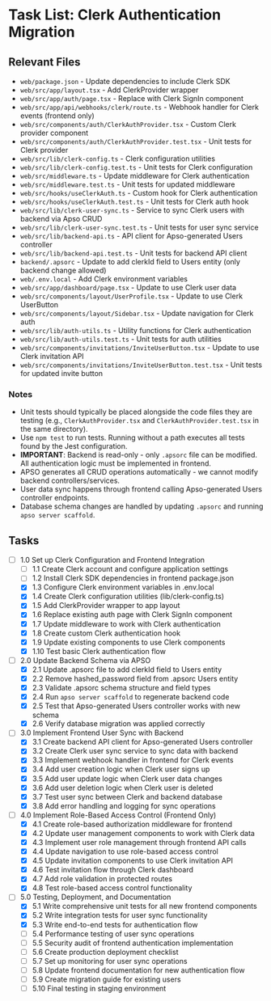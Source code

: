 # Task List: Clerk Authentication Migration

## Relevant Files

- `web/package.json` - Update dependencies to include Clerk SDK
- `web/src/app/layout.tsx` - Add ClerkProvider wrapper
- `web/src/app/auth/page.tsx` - Replace with Clerk SignIn component
- `web/src/app/api/webhooks/clerk/route.ts` - Webhook handler for Clerk events (frontend only)
- `web/src/components/auth/ClerkAuthProvider.tsx` - Custom Clerk provider component
- `web/src/components/auth/ClerkAuthProvider.test.tsx` - Unit tests for Clerk provider
- `web/src/lib/clerk-config.ts` - Clerk configuration utilities
- `web/src/lib/clerk-config.test.ts` - Unit tests for Clerk configuration
- `web/src/middleware.ts` - Update middleware for Clerk authentication
- `web/src/middleware.test.ts` - Unit tests for updated middleware
- `web/src/hooks/useClerkAuth.ts` - Custom hook for Clerk authentication
- `web/src/hooks/useClerkAuth.test.ts` - Unit tests for Clerk auth hook
- `web/src/lib/clerk-user-sync.ts` - Service to sync Clerk users with backend via Apso CRUD
- `web/src/lib/clerk-user-sync.test.ts` - Unit tests for user sync service
- `web/src/lib/backend-api.ts` - API client for Apso-generated Users controller
- `web/src/lib/backend-api.test.ts` - Unit tests for backend API client
- `backend/.apsorc` - Update to add clerkId field to Users entity (only backend change allowed)
- `web/.env.local` - Add Clerk environment variables
- `web/src/app/dashboard/page.tsx` - Update to use Clerk user data
- `web/src/components/layout/UserProfile.tsx` - Update to use Clerk UserButton
- `web/src/components/layout/Sidebar.tsx` - Update navigation for Clerk auth
- `web/src/lib/auth-utils.ts` - Utility functions for Clerk authentication
- `web/src/lib/auth-utils.test.ts` - Unit tests for auth utilities
- `web/src/components/invitations/InviteUserButton.tsx` - Update to use Clerk invitation API
- `web/src/components/invitations/InviteUserButton.test.tsx` - Unit tests for updated invite button

### Notes

- Unit tests should typically be placed alongside the code files they are testing (e.g., `ClerkAuthProvider.tsx` and `ClerkAuthProvider.test.tsx` in the same directory).
- Use `npm test` to run tests. Running without a path executes all tests found by the Jest configuration.
- **IMPORTANT**: Backend is read-only - only `.apsorc` file can be modified. All authentication logic must be implemented in frontend.
- APSO generates all CRUD operations automatically - we cannot modify backend controllers/services.
- User data sync happens through frontend calling Apso-generated Users controller endpoints.
- Database schema changes are handled by updating `.apsorc` and running `apso server scaffold`.

## Tasks

- [ ] 1.0 Set up Clerk Configuration and Frontend Integration
  - [ ] 1.1 Create Clerk account and configure application settings
  - [ ] 1.2 Install Clerk SDK dependencies in frontend package.json
  - [x] 1.3 Configure Clerk environment variables in .env.local
  - [x] 1.4 Create Clerk configuration utilities (lib/clerk-config.ts)
  - [x] 1.5 Add ClerkProvider wrapper to app layout
  - [x] 1.6 Replace existing auth page with Clerk SignIn component
  - [x] 1.7 Update middleware to work with Clerk authentication
  - [x] 1.8 Create custom Clerk authentication hook
  - [x] 1.9 Update existing components to use Clerk components
  - [x] 1.10 Test basic Clerk authentication flow

- [ ] 2.0 Update Backend Schema via APSO
  - [x] 2.1 Update .apsorc file to add clerkId field to Users entity
  - [x] 2.2 Remove hashed_password field from .apsorc Users entity
  - [x] 2.3 Validate .apsorc schema structure and field types
  - [x] 2.4 Run `apso server scaffold` to regenerate backend code
  - [x] 2.5 Test that Apso-generated Users controller works with new schema
  - [x] 2.6 Verify database migration was applied correctly

- [ ] 3.0 Implement Frontend User Sync with Backend
  - [x] 3.1 Create backend API client for Apso-generated Users controller
  - [x] 3.2 Create Clerk user sync service to sync data with backend
  - [x] 3.3 Implement webhook handler in frontend for Clerk events
  - [x] 3.4 Add user creation logic when Clerk user signs up
  - [x] 3.5 Add user update logic when Clerk user data changes
  - [x] 3.6 Add user deletion logic when Clerk user is deleted
  - [x] 3.7 Test user sync between Clerk and backend database
  - [x] 3.8 Add error handling and logging for sync operations

- [ ] 4.0 Implement Role-Based Access Control (Frontend Only)
  - [x] 4.1 Create role-based authorization middleware for frontend
  - [x] 4.2 Update user management components to work with Clerk data
  - [x] 4.3 Implement user role management through frontend API calls
  - [x] 4.4 Update navigation to use role-based access control
  - [x] 4.5 Update invitation components to use Clerk invitation API
  - [x] 4.6 Test invitation flow through Clerk dashboard
  - [x] 4.7 Add role validation in protected routes
  - [x] 4.8 Test role-based access control functionality

- [ ] 5.0 Testing, Deployment, and Documentation
  - [x] 5.1 Write comprehensive unit tests for all new frontend components
  - [x] 5.2 Write integration tests for user sync functionality
  - [x] 5.3 Write end-to-end tests for authentication flow
  - [ ] 5.4 Performance testing of user sync operations
  - [ ] 5.5 Security audit of frontend authentication implementation
  - [ ] 5.6 Create production deployment checklist
  - [ ] 5.7 Set up monitoring for user sync operations
  - [ ] 5.8 Update frontend documentation for new authentication flow
  - [ ] 5.9 Create migration guide for existing users
  - [ ] 5.10 Final testing in staging environment 